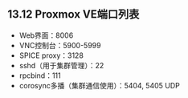 ## 13.12 Proxmox VE端口列表

- Web界面：8006
- VNC控制台：5900-5999
- SPICE proxy：3128
- sshd（用于集群管理）：22
- rpcbind：111
- corosync多播（集群通信使用）：5404, 5405 UDP